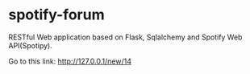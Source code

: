 # spotify-forum
RESTful Web application based on Flask, Sqlalchemy and Spotify Web API(Spotipy).




Go to this link: http://127.0.0.1/new/14
